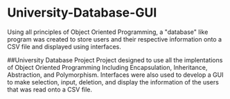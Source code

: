 # University-Database-GUI
Using all principles of Object Oriented Programming, a "database" like program was created to store users and their respective information onto a CSV file and displayed using interfaces.

##University Database Project
Project designed to use all the implentations of Object Oriented Programming Including Encapsulation, Inheritance, Abstraction, and Polymorphism. Interfaces were also used to develop a GUI to make selection, input, deletion, and display the information of the users that was read onto a CSV file.
